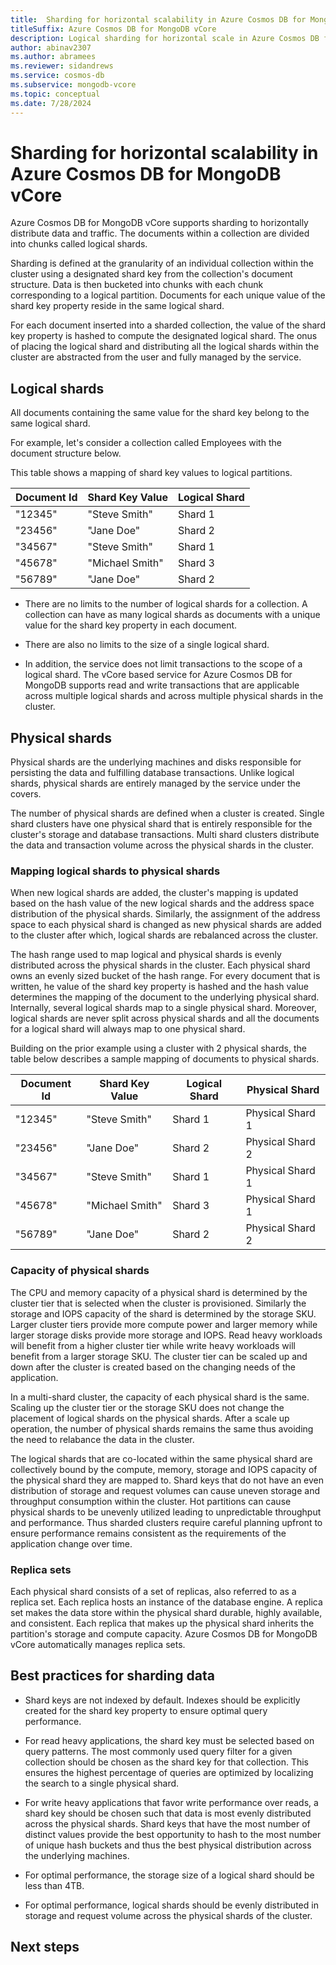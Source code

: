```yaml
---
title:  Sharding for horizontal scalability in Azure Cosmos DB for MongoDB vCore
titleSuffix: Azure Cosmos DB for MongoDB vCore
description: Logical sharding for horizontal scale in Azure Cosmos DB for MongoDB vCore.
author: abinav2307
ms.author: abramees
ms.reviewer: sidandrews
ms.service: cosmos-db
ms.subservice: mongodb-vcore
ms.topic: conceptual
ms.date: 7/28/2024
---
```


# Sharding for horizontal scalability in Azure Cosmos DB for MongoDB vCore

Azure Cosmos DB for MongoDB vCore supports sharding to horizontally distribute data and traffic. The documents within a collection are divided into chunks called logical shards. 

Sharding is defined at the granularity of an individual collection within the cluster using a designated shard key from the collection's document structure. Data is then bucketed into chunks with each chunk corresponding to a logical partition. Documents for each unique value of the shard key property reside in the same logical shard. 

For each document inserted into a sharded collection, the value of the shard key property is hashed to compute the designated logical shard. The onus of placing the logical shard and distributing all the logical shards within the cluster are abstracted from the user and fully managed by the service.

## Logical shards
All documents containing the same value for the shard key belong to the same logical shard. 

For example, let's consider a collection called Employees with the document structure below. 

This table shows a mapping of shard key values to logical partitions.

| Document Id | Shard Key Value | Logical Shard |
|-------------|-----------------|-------------- |
| "12345"     | "Steve Smith"   | Shard 1       |
| "23456"     | "Jane Doe"      | Shard 2       | 
| "34567"     | "Steve Smith"   | Shard 1       |
| "45678"     | "Michael Smith" | Shard 3       |
| "56789"     | "Jane Doe"      | Shard 2       |

- There are no limits to the number of logical shards for a collection. A collection can have as many logical shards as documents with a unique value for the shard key property in each document.
  
- There are also no limits to the size of a single logical shard.

- In addition, the service does not limit transactions to the scope of a logical shard. The vCore based service for Azure Cosmos DB for MongoDB supports read and write transactions that are applicable across multiple logical shards and across multiple physical shards in the cluster.

## Physical shards
Physical shards are the underlying machines and disks responsible for persisting the data and fulfilling database transactions. Unlike logical shards, physical shards are entirely managed by the service under the covers.

The number of physical shards are defined when a cluster is created. Single shard clusters have one physical shard that is entirely responsible for the cluster's storage and database transactions. Multi shard clusters distribute the data and transaction volume across the physical shards in the cluster. 

### Mapping logical shards to physical shards
When new logical shards are added, the cluster's mapping is updated based on the hash value of the new logical shards and the address space distribution of the physical shards. Similarly, the assignment of the address space to each physical shard is changed as new physical shards are added to the cluster after which, logical shards are rebalanced across the cluster.  

The hash range used to map logical and physical shards is evenly distributed across the physical shards in the cluster. Each physical shard owns an evenly sized bucket of the hash range. For every document that is written, he value of the shard key property is hashed and the hash value determines the mapping of the document to the underlying physical shard. Internally, several logical shards map to a single physical shard. Moreover, logical shards are never split across physical shards and all the documents for a logical shard will always map to one physical shard. 

Building on the prior example using a cluster with 2 physical shards, the table below describes a sample mapping of documents to physical shards.

| Document Id | Shard Key Value | Logical Shard | Physical Shard   |
|-------------|-----------------|-------------- |------------------|
| "12345"     | "Steve Smith"   | Shard 1       | Physical Shard 1 |
| "23456"     | "Jane Doe"      | Shard 2       | Physical Shard 2 |
| "34567"     | "Steve Smith"   | Shard 1       | Physical Shard 1 |
| "45678"     | "Michael Smith" | Shard 3       | Physical Shard 1 |
| "56789"     | "Jane Doe"      | Shard 2       | Physical Shard 2 |


### Capacity of physical shards 
The CPU and memory capacity of a physical shard is determined by the cluster tier that is selected when the cluster is provisioned. Similarly the storage and IOPS capacity of the shard is determined by the storage SKU. Larger cluster tiers provide more compute power and larger memory while larger storage disks provide more storage and IOPS. Read heavy workloads will benefit from a higher cluster tier while write heavy workloads will benefit from a larger storage SKU. The cluster tier can be scaled up and down after the cluster is created based on the changing needs of the application.

In a multi-shard cluster, the capacity of each physical shard is the same. Scaling up the cluster tier or the storage SKU does not change the placement of logical shards on the physical shards. After a scale up operation, the number of physical shards remains the same thus avoiding the need to relabance the data in the cluster.

The logical shards that are co-located within the same physical shard are collectively bound by the compute, memory, storage and IOPS capacity of the physical shard they are mapped to. Shard keys that do not have an even distribution of storage and request volumes can cause uneven storage and throughput consumption within the cluster. Hot partitions can cause physical shards to be unevenly utilized leading to unpredictable throughput and performance. Thus sharded clusters require careful planning upfront to ensure performance remains consistent as the requirements of the application change over time.


### Replica sets
Each physical shard consists of a set of replicas, also referred to as a replica set. Each replica hosts an instance of the database engine. A replica set makes the data store within the physical shard durable, highly available, and consistent. Each replica that makes up the physical shard inherits the partition's storage and compute capacity. Azure Cosmos DB for MongoDB vCore automatically manages replica sets.


## Best practices for sharding data
- Shard keys are not indexed by default. Indexes should be explicitly created for the shard key property to ensure optimal query performance.
  
- For read heavy applications, the shard key must be selected based on query patterns. The most commonly used query filter for a given collection should be chosen as the shard key for that collection. This ensures the highest percentage of queries are optimized by localizing the search to a single physical shard.
  
- For write heavy applications that favor write performance over reads, a shard key should be chosen such that data is most evenly distributed across the physical shards. Shard keys that have the most number of distinct values provide the best opportunity to hash to the most number of unique hash buckets and thus the best physical distribution across the underlying machines.
  
- For optimal performance, the storage size of a logical shard should be less than 4TB.
  
- For optimal performance, logical shards should be evenly distributed in storage and request volume across the physical shards of the cluster.
  

## Next steps


